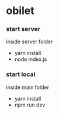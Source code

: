 # obilet

### start server
inside server folder
- yarn install
- node index.js


### start local
inside main folder
- yarn install
- npm run dev

